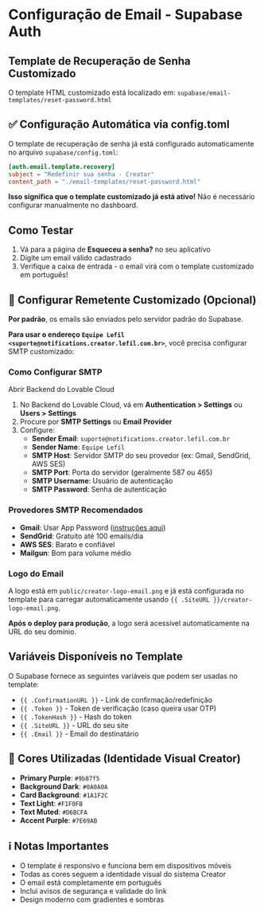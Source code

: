 # Configuração de Email - Supabase Auth

## Template de Recuperação de Senha Customizado

O template HTML customizado está localizado em: `supabase/email-templates/reset-password.html`

## ✅ Configuração Automática via config.toml

O template de recuperação de senha já está configurado automaticamente no arquivo `supabase/config.toml`:

```toml
[auth.email.template.recovery]
subject = "Redefinir sua senha - Creator"
content_path = "./email-templates/reset-password.html"
```

**Isso significa que o template customizado já está ativo!** Não é necessário configurar manualmente no dashboard.

## Como Testar

1. Vá para a página de **Esqueceu a senha?** no seu aplicativo
2. Digite um email válido cadastrado
3. Verifique a caixa de entrada - o email virá com o template customizado em português!

## 📧 Configurar Remetente Customizado (Opcional)

**Por padrão**, os emails são enviados pelo servidor padrão do Supabase.

**Para usar o endereço `Equipe Lefil <suporte@notifications.creator.lefil.com.br>`**, você precisa configurar SMTP customizado:

### Como Configurar SMTP

<lov-actions>
  <lov-open-backend>Abrir Backend do Lovable Cloud</lov-open-backend>
</lov-actions>

1. No Backend do Lovable Cloud, vá em **Authentication > Settings** ou **Users > Settings**
2. Procure por **SMTP Settings** ou **Email Provider**
3. Configure:
   - **Sender Email**: `suporte@notifications.creator.lefil.com.br`
   - **Sender Name**: `Equipe Lefil`
   - **SMTP Host**: Servidor SMTP do seu provedor (ex: Gmail, SendGrid, AWS SES)
   - **SMTP Port**: Porta do servidor (geralmente 587 ou 465)
   - **SMTP Username**: Usuário de autenticação
   - **SMTP Password**: Senha de autenticação

### Provedores SMTP Recomendados

- **Gmail**: Usar App Password ([instruções aqui](https://support.google.com/accounts/answer/185833))
- **SendGrid**: Gratuito até 100 emails/dia
- **AWS SES**: Barato e confiável
- **Mailgun**: Bom para volume médio

### Logo do Email

A logo está em `public/creator-logo-email.png` e já está configurada no template para carregar automaticamente usando `{{ .SiteURL }}/creator-logo-email.png`.

**Após o deploy para produção**, a logo será acessível automaticamente na URL do seu domínio.

## Variáveis Disponíveis no Template

O Supabase fornece as seguintes variáveis que podem ser usadas no template:

- `{{ .ConfirmationURL }}` - Link de confirmação/redefinição
- `{{ .Token }}` - Token de verificação (caso queira usar OTP)
- `{{ .TokenHash }}` - Hash do token
- `{{ .SiteURL }}` - URL do seu site
- `{{ .Email }}` - Email do destinatário

## 🎨 Cores Utilizadas (Identidade Visual Creator)

- **Primary Purple**: `#9b87f5`
- **Background Dark**: `#0A0A0A`
- **Card Background**: `#1A1F2C`
- **Text Light**: `#F1F0FB`
- **Text Muted**: `#D6BCFA`
- **Accent Purple**: `#7E69AB`

## ℹ️ Notas Importantes

- O template é responsivo e funciona bem em dispositivos móveis
- Todas as cores seguem a identidade visual do sistema Creator
- O email está completamente em português
- Inclui avisos de segurança e validade do link
- Design moderno com gradientes e sombras
